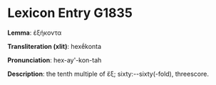 # Lexicon Entry G1835

**Lemma**: ἑξήκοντα

**Transliteration (xlit)**: hexḗkonta

**Pronunciation**: hex-ay'-kon-tah

**Description**:
the tenth multiple of ἕξ; sixty:--sixty(-fold), threescore.
